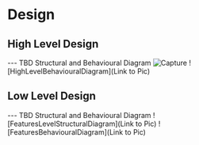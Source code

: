 # Design

## High Level Design 

--- TBD Structural and Behavioural Diagram
![Capture](https://www.google.com/search?q=flow+diagram&sxsrf=AOaemvLcRNVyzVX6JHw9KtsyRIbJElbsKg:1637601238488&tbm=isch&source=iu&ictx=1&fir=yahe0XreT1yj-M%252CJMqZipgft1eTCM%252C_%253BoS4Rlq0WYc19YM%252CKerd-on7Tgwy5M%252C_%253BMNoTOlyKnfPjmM%252CQDofv5O8mepU0M%252C_%253B2iGVFd2oPdeuSM%252CKerd-on7Tgwy5M%252C_&vet=1&usg=AI4_-kSCHzOEtsINRUjko9SSgyZKh_8XQw&sa=X&ved=2ahUKEwi76umAvKz0AhW43jgGHa7-C7IQ_h16BAgUEAE#imgrc=MNoTOlyKnfPjmM)
![HighLevelBehaviouralDiagram](Link to Pic)

## Low Level Design 

--- TBD Structural and Behavioural Diagram
![FeaturesLevelStructuralDiagram](Link to Pic)
![FeaturesBehaviouralDiagram](Link to Pic)